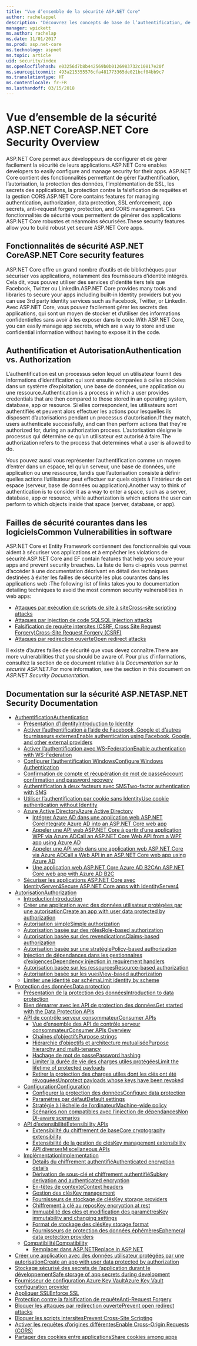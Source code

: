 ```yaml
---
title: "Vue d’ensemble de la sécurité ASP.NET Core"
author: rachelappel
description: "Découvrez les concepts de base de l’authentification, de l’autorisation et de la sécurité dans ASP.NET Core."
manager: wpickett
ms.author: rachelap
ms.date: 11/01/2017
ms.prod: asp.net-core
ms.technology: aspnet
ms.topic: article
uid: security/index
ms.openlocfilehash: e03256d7b8b442569b0b0126983732c10817e20f
ms.sourcegitcommit: 493a215355576cfa481773365de021bcf04bb9c7
ms.translationtype: HT
ms.contentlocale: fr-FR
ms.lasthandoff: 03/15/2018
---
```

# <a name="aspnet-core-security-overview"></a><span data-ttu-id="8a3b9-103">Vue d’ensemble de la sécurité ASP.NET Core</span><span class="sxs-lookup"><span data-stu-id="8a3b9-103">ASP.NET Core Security Overview</span></span>

<span data-ttu-id="8a3b9-104">ASP.NET Core permet aux développeurs de configurer et de gérer facilement la sécurité de leurs applications.</span><span class="sxs-lookup"><span data-stu-id="8a3b9-104">ASP.NET Core enables developers to easily configure and manage security for their apps.</span></span> <span data-ttu-id="8a3b9-105">ASP.NET Core contient des fonctionnalités permettant de gérer l’authentification, l’autorisation, la protection des données, l’implémentation de SSL, les secrets des applications, la protection contre la falsification de requêtes et la gestion CORS.</span><span class="sxs-lookup"><span data-stu-id="8a3b9-105">ASP.NET Core contains features for managing authentication, authorization, data protection, SSL enforcement, app secrets, anti-request forgery protection, and CORS management.</span></span> <span data-ttu-id="8a3b9-106">Ces fonctionnalités de sécurité vous permettent de générer des applications ASP.NET Core robustes et néanmoins sécurisées.</span><span class="sxs-lookup"><span data-stu-id="8a3b9-106">These security features allow you to build robust yet secure ASP.NET Core apps.</span></span>

## <a name="aspnet-core-security-features"></a><span data-ttu-id="8a3b9-107">Fonctionnalités de sécurité ASP.NET Core</span><span class="sxs-lookup"><span data-stu-id="8a3b9-107">ASP.NET Core security features</span></span>

<span data-ttu-id="8a3b9-108">ASP.NET Core offre un grand nombre d’outils et de bibliothèques pour sécuriser vos applications, notamment des fournisseurs d’identité intégrés. Cela dit, vous pouvez utiliser des services d’identité tiers tels que Facebook, Twitter ou LinkedIn.</span><span class="sxs-lookup"><span data-stu-id="8a3b9-108">ASP.NET Core provides many tools and libraries to secure your apps including built-in Identity providers but you can use 3rd party identity services such as Facebook, Twitter, or LinkedIn.</span></span> <span data-ttu-id="8a3b9-109">Avec ASP.NET Core, vous pouvez facilement gérer les secrets des applications, qui sont un moyen de stocker et d’utiliser des informations confidentielles sans avoir à les exposer dans le code.</span><span class="sxs-lookup"><span data-stu-id="8a3b9-109">With ASP.NET Core, you can easily manage app secrets, which are a way to store and use confidential information without having to expose it in the code.</span></span>

## <a name="authentication-vs-authorization"></a><span data-ttu-id="8a3b9-110">Authentification et Autorisation</span><span class="sxs-lookup"><span data-stu-id="8a3b9-110">Authentication vs. Authorization</span></span>

<span data-ttu-id="8a3b9-111">L’authentification est un processus selon lequel un utilisateur fournit des informations d’identification qui sont ensuite comparées à celles stockées dans un système d’exploitation, une base de données, une application ou une ressource.</span><span class="sxs-lookup"><span data-stu-id="8a3b9-111">Authentication is a process in which a user provides credentials that are then compared to those stored in an operating system, database, app or resource.</span></span> <span data-ttu-id="8a3b9-112">Si elles correspondent, les utilisateurs sont authentifiés et peuvent alors effectuer les actions pour lesquelles ils disposent d’autorisations pendant un processus d’autorisation.</span><span class="sxs-lookup"><span data-stu-id="8a3b9-112">If they match, users authenticate successfully, and can then perform actions that they're authorized for, during an authorization process.</span></span> <span data-ttu-id="8a3b9-113">L’autorisation désigne le processus qui détermine ce qu’un utilisateur est autorisé à faire.</span><span class="sxs-lookup"><span data-stu-id="8a3b9-113">The authorization refers to the process that determines what a user is allowed to do.</span></span>

<span data-ttu-id="8a3b9-114">Vous pouvez aussi vous représenter l’authentification comme un moyen d’entrer dans un espace, tel qu’un serveur, une base de données, une application ou une ressource, tandis que l’autorisation consiste à définir quelles actions l’utilisateur peut effectuer sur quels objets à l’intérieur de cet espace (serveur, base de données ou application).</span><span class="sxs-lookup"><span data-stu-id="8a3b9-114">Another way to think of authentication is to consider it as a way to enter a space, such as a server, database, app or resource, while authorization is which actions the user can perform to which objects inside that space (server, database, or app).</span></span>

## <a name="common-vulnerabilities-in-software"></a><span data-ttu-id="8a3b9-115">Failles de sécurité courantes dans les logiciels</span><span class="sxs-lookup"><span data-stu-id="8a3b9-115">Common Vulnerabilities in software</span></span>

<span data-ttu-id="8a3b9-116">ASP.NET Core et Entity Framework contiennent des fonctionnalités qui vous aident à sécuriser vos applications et à empêcher les violations de sécurité.</span><span class="sxs-lookup"><span data-stu-id="8a3b9-116">ASP.NET Core and EF contain features that help you secure your apps and prevent security breaches.</span></span> <span data-ttu-id="8a3b9-117">La liste de liens ci-après vous permet d’accéder à une documentation décrivant en détail des techniques destinées à éviter les failles de sécurité les plus courantes dans les applications web :</span><span class="sxs-lookup"><span data-stu-id="8a3b9-117">The following list of links takes you to documentation detailing techniques to avoid the most common security vulnerabilities in web apps:</span></span>

* [<span data-ttu-id="8a3b9-118">Attaques par exécution de scripts de site à site</span><span class="sxs-lookup"><span data-stu-id="8a3b9-118">Cross-site scripting attacks</span></span>](https://docs.microsoft.com/aspnet/core/security/cross-site-scripting)
* [<span data-ttu-id="8a3b9-119">Attaques par injection de code SQL</span><span class="sxs-lookup"><span data-stu-id="8a3b9-119">SQL injection attacks</span></span>](https://docs.microsoft.com/ef/core/querying/raw-sql)
* [<span data-ttu-id="8a3b9-120">Falsification de requête intersites (CSRF, Cross Site Request Forgery)</span><span class="sxs-lookup"><span data-stu-id="8a3b9-120">Cross-Site Request Forgery (CSRF)</span></span>](https://docs.microsoft.com/aspnet/core/security/anti-request-forgery)
* [<span data-ttu-id="8a3b9-121">Attaques par redirection ouverte</span><span class="sxs-lookup"><span data-stu-id="8a3b9-121">Open redirect attacks</span></span>](https://docs.microsoft.com/aspnet/core/security/preventing-open-redirects)

<span data-ttu-id="8a3b9-122">Il existe d’autres failles de sécurité que vous devez connaître.</span><span class="sxs-lookup"><span data-stu-id="8a3b9-122">There are more vulnerabilities that you should be aware of.</span></span> <span data-ttu-id="8a3b9-123">Pour plus d’informations, consultez la section de ce document relative à la *Documentation sur la sécurité ASP.NET*.</span><span class="sxs-lookup"><span data-stu-id="8a3b9-123">For more information, see the section in this document on *ASP.NET Security Documentation*.</span></span>

## <a name="aspnet-security-documentation"></a><span data-ttu-id="8a3b9-124">Documentation sur la sécurité ASP.NET</span><span class="sxs-lookup"><span data-stu-id="8a3b9-124">ASP.NET Security Documentation</span></span>

*   [<span data-ttu-id="8a3b9-125">Authentification</span><span class="sxs-lookup"><span data-stu-id="8a3b9-125">Authentication</span></span>](authentication/index.md)
    *   [<span data-ttu-id="8a3b9-126">Présentation d’Identity</span><span class="sxs-lookup"><span data-stu-id="8a3b9-126">Introduction to Identity</span></span>](authentication/identity.md)
    *   [<span data-ttu-id="8a3b9-127">Activer l’authentification à l’aide de Facebook, Google et d’autres fournisseurs externes</span><span class="sxs-lookup"><span data-stu-id="8a3b9-127">Enable authentication using Facebook, Google, and other external providers</span></span>](authentication/social/index.md)
    *   [<span data-ttu-id="8a3b9-128">Activer l’authentification avec WS-Federation</span><span class="sxs-lookup"><span data-stu-id="8a3b9-128">Enable authentication with WS-Federation</span></span>](authentication/ws-federation.md)
    * [<span data-ttu-id="8a3b9-129">Configurer l’authentification Windows</span><span class="sxs-lookup"><span data-stu-id="8a3b9-129">Configure Windows Authentication</span></span>](authentication/windowsauth.md)
    *   [<span data-ttu-id="8a3b9-130">Confirmation de compte et récupération de mot de passe</span><span class="sxs-lookup"><span data-stu-id="8a3b9-130">Account confirmation and password recovery</span></span>](authentication/accconfirm.md)
    *   [<span data-ttu-id="8a3b9-131">Authentification à deux facteurs avec SMS</span><span class="sxs-lookup"><span data-stu-id="8a3b9-131">Two-factor authentication with SMS</span></span>](authentication/2fa.md)
    *   [<span data-ttu-id="8a3b9-132">Utiliser l’authentification par cookie sans Identity</span><span class="sxs-lookup"><span data-stu-id="8a3b9-132">Use cookie authentication without Identity</span></span>](authentication/cookie.md)
    *   [<span data-ttu-id="8a3b9-133">Azure Active Directory</span><span class="sxs-lookup"><span data-stu-id="8a3b9-133">Azure Active Directory</span></span>](authentication/azure-active-directory/index.md)
        *   [<span data-ttu-id="8a3b9-134">Intégrer Azure AD dans une application web ASP.NET Core</span><span class="sxs-lookup"><span data-stu-id="8a3b9-134">Integrate Azure AD into an ASP.NET Core web app</span></span>](https://azure.microsoft.com/documentation/samples/active-directory-dotnet-webapp-openidconnect-aspnetcore/)
        *   [<span data-ttu-id="8a3b9-135">Appeler une API web ASP.NET Core à partir d’une application WPF via Azure AD</span><span class="sxs-lookup"><span data-stu-id="8a3b9-135">Call an ASP.NET Core Web API from a WPF app using Azure AD</span></span>](https://azure.microsoft.com/documentation/samples/active-directory-dotnet-native-aspnetcore/)
        *   [<span data-ttu-id="8a3b9-136">Appeler une API web dans une application web ASP.NET Core via Azure AD</span><span class="sxs-lookup"><span data-stu-id="8a3b9-136">Call a Web API in an ASP.NET Core web app using Azure AD</span></span>](https://azure.microsoft.com/documentation/samples/active-directory-dotnet-webapp-webapi-openidconnect-aspnetcore/)
        *   [<span data-ttu-id="8a3b9-137">Une application web ASP.NET Core Azure AD B2C</span><span class="sxs-lookup"><span data-stu-id="8a3b9-137">An ASP.NET Core web app with Azure AD B2C</span></span>](https://azure.microsoft.com/resources/samples/active-directory-b2c-dotnetcore-webapp/)
    *   [<span data-ttu-id="8a3b9-138">Sécuriser les applications ASP.NET Core avec IdentityServer4</span><span class="sxs-lookup"><span data-stu-id="8a3b9-138">Secure ASP.NET Core apps with IdentityServer4</span></span>](https://identityserver4.readthedocs.io)
*   [<span data-ttu-id="8a3b9-139">Autorisation</span><span class="sxs-lookup"><span data-stu-id="8a3b9-139">Authorization</span></span>](authorization/index.md)
    *   [<span data-ttu-id="8a3b9-140">Introduction</span><span class="sxs-lookup"><span data-stu-id="8a3b9-140">Introduction</span></span>](authorization/introduction.md)
    *   [<span data-ttu-id="8a3b9-141">Créer une application avec des données utilisateur protégées par une autorisation</span><span class="sxs-lookup"><span data-stu-id="8a3b9-141">Create an app with user data protected by authorization</span></span>](xref:security/authorization/secure-data)
    *   [<span data-ttu-id="8a3b9-142">Autorisation simple</span><span class="sxs-lookup"><span data-stu-id="8a3b9-142">Simple authorization</span></span>](authorization/simple.md)
    *   [<span data-ttu-id="8a3b9-143">Autorisation basée sur des rôles</span><span class="sxs-lookup"><span data-stu-id="8a3b9-143">Role-based authorization</span></span>](authorization/roles.md)
    *   [<span data-ttu-id="8a3b9-144">Autorisation basée sur des revendications</span><span class="sxs-lookup"><span data-stu-id="8a3b9-144">Claims-based authorization</span></span>](authorization/claims.md)
    *   [<span data-ttu-id="8a3b9-145">Autorisation basée sur une stratégie</span><span class="sxs-lookup"><span data-stu-id="8a3b9-145">Policy-based authorization</span></span>](authorization/policies.md)
    *   [<span data-ttu-id="8a3b9-146">Injection de dépendances dans les gestionnaires d’exigences</span><span class="sxs-lookup"><span data-stu-id="8a3b9-146">Dependency injection in requirement handlers</span></span>](authorization/dependencyinjection.md)
    *   [<span data-ttu-id="8a3b9-147">Autorisation basée sur les ressources</span><span class="sxs-lookup"><span data-stu-id="8a3b9-147">Resource-based authorization</span></span>](authorization/resourcebased.md)
    *   [<span data-ttu-id="8a3b9-148">Autorisation basée sur les vues</span><span class="sxs-lookup"><span data-stu-id="8a3b9-148">View-based authorization</span></span>](authorization/views.md)
    *   [<span data-ttu-id="8a3b9-149">Limiter une identité par schéma</span><span class="sxs-lookup"><span data-stu-id="8a3b9-149">Limit identity by scheme</span></span>](authorization/limitingidentitybyscheme.md)
*   [<span data-ttu-id="8a3b9-150">Protection des données</span><span class="sxs-lookup"><span data-stu-id="8a3b9-150">Data protection</span></span>](data-protection/index.md)
    *   [<span data-ttu-id="8a3b9-151">Présentation de la protection des données</span><span class="sxs-lookup"><span data-stu-id="8a3b9-151">Introduction to data protection</span></span>](data-protection/introduction.md)
    *   [<span data-ttu-id="8a3b9-152">Bien démarrer avec les API de protection des données</span><span class="sxs-lookup"><span data-stu-id="8a3b9-152">Get started with the Data Protection APIs</span></span>](data-protection/using-data-protection.md)
    *   [<span data-ttu-id="8a3b9-153">API de contrôle serveur consommateur</span><span class="sxs-lookup"><span data-stu-id="8a3b9-153">Consumer APIs</span></span>](data-protection/consumer-apis/index.md)
        *   [<span data-ttu-id="8a3b9-154">Vue d’ensemble des API de contrôle serveur consommateur</span><span class="sxs-lookup"><span data-stu-id="8a3b9-154">Consumer APIs Overview</span></span>](data-protection/consumer-apis/overview.md)
        *   [<span data-ttu-id="8a3b9-155">Chaînes d’objectifs</span><span class="sxs-lookup"><span data-stu-id="8a3b9-155">Purpose strings</span></span>](data-protection/consumer-apis/purpose-strings.md)
        *   [<span data-ttu-id="8a3b9-156">Hiérarchie d’objectifs et architecture mutualisée</span><span class="sxs-lookup"><span data-stu-id="8a3b9-156">Purpose hierarchy and multi-tenancy</span></span>](data-protection/consumer-apis/purpose-strings-multitenancy.md)
        *   [<span data-ttu-id="8a3b9-157">Hachage de mot de passe</span><span class="sxs-lookup"><span data-stu-id="8a3b9-157">Password hashing</span></span>](data-protection/consumer-apis/password-hashing.md)
        *   [<span data-ttu-id="8a3b9-158">Limiter la durée de vie des charges utiles protégées</span><span class="sxs-lookup"><span data-stu-id="8a3b9-158">Limit the lifetime of protected payloads</span></span>](data-protection/consumer-apis/limited-lifetime-payloads.md)
        *   [<span data-ttu-id="8a3b9-159">Retirer la protection des charges utiles dont les clés ont été révoquées</span><span class="sxs-lookup"><span data-stu-id="8a3b9-159">Unprotect payloads whose keys have been revoked</span></span>](data-protection/consumer-apis/dangerous-unprotect.md)
    *   [<span data-ttu-id="8a3b9-160">Configuration</span><span class="sxs-lookup"><span data-stu-id="8a3b9-160">Configuration</span></span>](data-protection/configuration/index.md)
        *   [<span data-ttu-id="8a3b9-161">Configurer la protection des données</span><span class="sxs-lookup"><span data-stu-id="8a3b9-161">Configure data protection</span></span>](data-protection/configuration/overview.md)
        *   [<span data-ttu-id="8a3b9-162">Paramètres par défaut</span><span class="sxs-lookup"><span data-stu-id="8a3b9-162">Default settings</span></span>](data-protection/configuration/default-settings.md)
        *   [<span data-ttu-id="8a3b9-163">Stratégie à l’échelle de l’ordinateur</span><span class="sxs-lookup"><span data-stu-id="8a3b9-163">Machine-wide policy</span></span>](data-protection/configuration/machine-wide-policy.md)
        *   [<span data-ttu-id="8a3b9-164">Scénarios non compatibles avec l’injection de dépendances</span><span class="sxs-lookup"><span data-stu-id="8a3b9-164">Non DI-aware scenarios</span></span>](data-protection/configuration/non-di-scenarios.md)
    *   [<span data-ttu-id="8a3b9-165">API d’extensibilité</span><span class="sxs-lookup"><span data-stu-id="8a3b9-165">Extensibility APIs</span></span>](data-protection/extensibility/index.md)
        *   [<span data-ttu-id="8a3b9-166">Extensibilité du chiffrement de base</span><span class="sxs-lookup"><span data-stu-id="8a3b9-166">Core cryptography extensibility</span></span>](data-protection/extensibility/core-crypto.md)
        *   [<span data-ttu-id="8a3b9-167">Extensibilité de la gestion de clés</span><span class="sxs-lookup"><span data-stu-id="8a3b9-167">Key management extensibility</span></span>](data-protection/extensibility/key-management.md)
        *   [<span data-ttu-id="8a3b9-168">API diverses</span><span class="sxs-lookup"><span data-stu-id="8a3b9-168">Miscellaneous APIs</span></span>](data-protection/extensibility/misc-apis.md)
    *   [<span data-ttu-id="8a3b9-169">Implémentation</span><span class="sxs-lookup"><span data-stu-id="8a3b9-169">Implementation</span></span>](data-protection/implementation/index.md)
        *   [<span data-ttu-id="8a3b9-170">Détails du chiffrement authentifié</span><span class="sxs-lookup"><span data-stu-id="8a3b9-170">Authenticated encryption details</span></span>](data-protection/implementation/authenticated-encryption-details.md)
        *   [<span data-ttu-id="8a3b9-171">Dérivation de sous-clé et chiffrement authentifié</span><span class="sxs-lookup"><span data-stu-id="8a3b9-171">Subkey derivation and authenticated encryption</span></span>](data-protection/implementation/subkeyderivation.md)
        *   [<span data-ttu-id="8a3b9-172">En-têtes de contexte</span><span class="sxs-lookup"><span data-stu-id="8a3b9-172">Context headers</span></span>](data-protection/implementation/context-headers.md)
        *   [<span data-ttu-id="8a3b9-173">Gestion des clés</span><span class="sxs-lookup"><span data-stu-id="8a3b9-173">Key management</span></span>](data-protection/implementation/key-management.md)
        *   [<span data-ttu-id="8a3b9-174">Fournisseurs de stockage de clés</span><span class="sxs-lookup"><span data-stu-id="8a3b9-174">Key storage providers</span></span>](data-protection/implementation/key-storage-providers.md)
        *   [<span data-ttu-id="8a3b9-175">Chiffrement à clé au repos</span><span class="sxs-lookup"><span data-stu-id="8a3b9-175">Key encryption at rest</span></span>](data-protection/implementation/key-encryption-at-rest.md)
        *   [<span data-ttu-id="8a3b9-176">Immuabilité des clés et modification des paramètres</span><span class="sxs-lookup"><span data-stu-id="8a3b9-176">Key immutability and changing settings</span></span>](data-protection/implementation/key-immutability.md)
        *   [<span data-ttu-id="8a3b9-177">Format de stockage des clés</span><span class="sxs-lookup"><span data-stu-id="8a3b9-177">Key storage format</span></span>](data-protection/implementation/key-storage-format.md)
        *   [<span data-ttu-id="8a3b9-178">Fournisseurs de protection des données éphémères</span><span class="sxs-lookup"><span data-stu-id="8a3b9-178">Ephemeral data protection providers</span></span>](data-protection/implementation/key-storage-ephemeral.md)
    *   [<span data-ttu-id="8a3b9-179">Compatibilité</span><span class="sxs-lookup"><span data-stu-id="8a3b9-179">Compatibility</span></span>](data-protection/compatibility/index.md)
        *   [<span data-ttu-id="8a3b9-180">Remplacer <machineKey> dans ASP.NET</span><span class="sxs-lookup"><span data-stu-id="8a3b9-180">Replace <machineKey> in ASP.NET</span></span>](data-protection/compatibility/replacing-machinekey.md)
*   [<span data-ttu-id="8a3b9-181">Créer une application avec des données utilisateur protégées par une autorisation</span><span class="sxs-lookup"><span data-stu-id="8a3b9-181">Create an app with user data protected by authorization</span></span>](xref:security/authorization/secure-data)
*   [<span data-ttu-id="8a3b9-182">Stockage sécurisé des secrets de l’application durant le développement</span><span class="sxs-lookup"><span data-stu-id="8a3b9-182">Safe storage of app secrets during development</span></span>](app-secrets.md)
*   [<span data-ttu-id="8a3b9-183">Fournisseur de configuration Azure Key Vault</span><span class="sxs-lookup"><span data-stu-id="8a3b9-183">Azure Key Vault configuration provider</span></span>](key-vault-configuration.md)
*   [<span data-ttu-id="8a3b9-184">Appliquer SSL</span><span class="sxs-lookup"><span data-stu-id="8a3b9-184">Enforce SSL</span></span>](enforcing-ssl.md)
*   [<span data-ttu-id="8a3b9-185">Protection contre la falsification de requête</span><span class="sxs-lookup"><span data-stu-id="8a3b9-185">Anti-Request Forgery</span></span>](anti-request-forgery.md)
*   [<span data-ttu-id="8a3b9-186">Bloquer les attaques par redirection ouverte</span><span class="sxs-lookup"><span data-stu-id="8a3b9-186">Prevent open redirect attacks</span></span>](preventing-open-redirects.md)
*   [<span data-ttu-id="8a3b9-187">Bloquer les scripts intersites</span><span class="sxs-lookup"><span data-stu-id="8a3b9-187">Prevent Cross-Site Scripting</span></span>](cross-site-scripting.md)
*   [<span data-ttu-id="8a3b9-188">Activer les requêtes d’origines différentes</span><span class="sxs-lookup"><span data-stu-id="8a3b9-188">Enable Cross-Origin Requests (CORS)</span></span>](cors.md)
*   [<span data-ttu-id="8a3b9-189">Partager des cookies entre applications</span><span class="sxs-lookup"><span data-stu-id="8a3b9-189">Share cookies among apps</span></span>](cookie-sharing.md)
